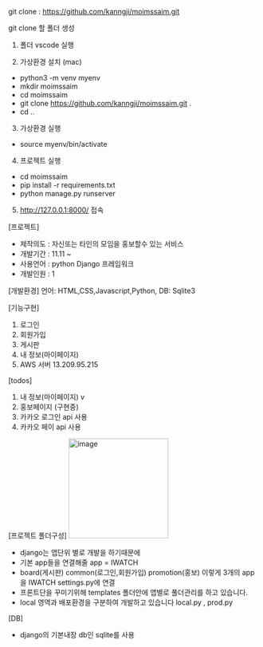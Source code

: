 git clone : https://github.com/kanngji/moimssaim.git

git clone 할 폴더 생성

1. 폴더 vscode 실행

2. 가상환경 설치 (mac)
- python3 -m venv myenv
- mkdir moimssaim
- cd moimssaim 
- git clone https://github.com/kanngji/moimssaim.git . 
- cd ..

3. 가상환경 실행
- source myenv/bin/activate

4. 프로젝트 실행
- cd moimssaim
- pip install -r requirements.txt
- python manage.py runserver

5. http://127.0.0.1:8000/ 접속

[프로젝트]
- 제작의도 : 자신또는 타인의 모임을 홍보할수 있는 서비스
- 개발기간 : 11.11 ~ 
- 사용언어 : python Django 프레임워크
- 개발인원 : 1

[개발환경]
언어: HTML,CSS,Javascript,Python,
DB: Sqlite3

[기능구현]
1. 로그인
2. 회원가입
3. 게시판
4. 내 정보(마이페이지)
5. AWS 서버 13.209.95.215


[todos]
1. 내 정보(마이페이지) v
2. 홍보페이지 (구현중)
3. 카카오 로그인 api 사용
4. 카카오 페이 api 사용

[프로젝트 폴더구성]
<img width="200" alt="image" src="https://github.com/kanngji/moimssaim/assets/50470748/76af37ac-903a-4331-bd87-90ad64ed220b">

- django는 앱단위 별로 개발을 하기때문에
- 기본 app들을 연결해줄 app = IWATCH
- board(게시판) common(로그인,회원가입) promotion(홍보) 이렇게 3개의 app을 IWATCH settings.py에 연결
- 프론트단을 꾸미기위해 templates 폴더안에 앱별로 풀더관리를 하고 있습니다.
- local 영역과 배포환경을 구분하여 개발하고 있습니다 local.py , prod.py

[DB]
- django의 기본내장 db인 sqlite를 사용


